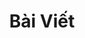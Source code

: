 ---
title: "Bài Viết"
featured_image: "https://www.shasat.co.uk/wp-content/uploads/2016/01/blog_page.jpg"
---